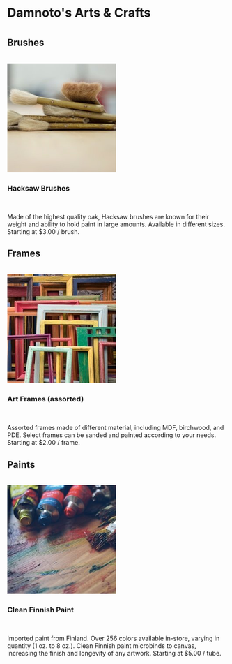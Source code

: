 <html>
<title>Damoto's Arts & Crafts</title>
<head><link href="./index.css" type="text/css" rel="stylesheet"/>
</head>
<body>
<div>
  <h1 id="header">Damnoto's Arts & Crafts<h1>
<h2 id="brushes">Brushes</h2>
<br>
<img src="hacksaw.jpg">
<h3>Hacksaw Brushes</h3>
<br>
<p>Made of the highest quality oak, Hacksaw brushes are known for their weight and ability to hold paint in large amounts. Available in different sizes. Starting at $3.00 / brush.</p>
<div>
<h2 id="frames">Frames</h2>
<br>
<img src="frames.jpg">
<h3 id="frames" >Art Frames (assorted)</h3>
<br>
<p>Assorted frames made of different material, including MDF, birchwood, and PDE. Select frames can be sanded and painted according to your needs. Starting at $2.00 / frame.</p>
</div>
<div>
<h2 id="paints">Paints</h2>

<br>
<img src="finnish.jpg">
<h3>Clean Finnish Paint</h3>
<br>
<p>Imported paint from Finland. Over 256 colors available in-store, varying in quantity (1 oz. to 8 oz.). Clean Finnish paint microbinds to canvas, increasing the finish and longevity of any artwork. Starting at $5.00 / tube.</p>

</body>
</html>
